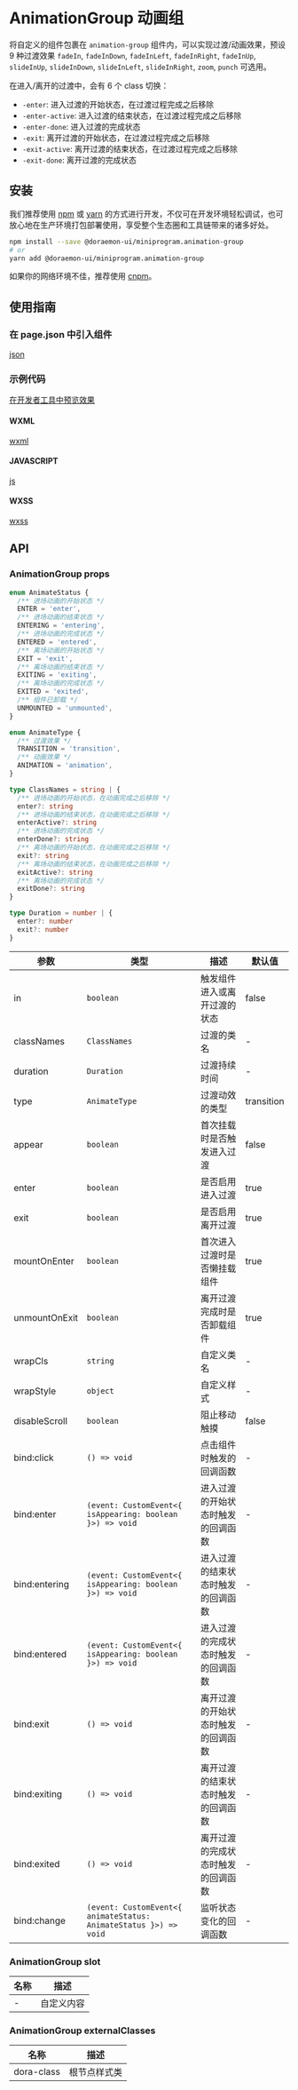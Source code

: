 # AnimationGroup 动画组

将自定义的组件包裹在 `animation-group` 组件内，可以实现过渡/动画效果，预设 9 种过渡效果 `fadeIn`, `fadeInDown`, `fadeInLeft`, `fadeInRight`, `fadeInUp`, `slideInUp`, `slideInDown`, `slideInLeft`, `slideInRight`, `zoom`, `punch` 可选用。

在进入/离开的过渡中，会有 6 个 class 切换：

- `-enter`: 进入过渡的开始状态，在过渡过程完成之后移除
- `-enter-active`: 进入过渡的结束状态，在过渡过程完成之后移除
- `-enter-done`: 进入过渡的完成状态
- `-exit`: 离开过渡的开始状态，在过渡过程完成之后移除
- `-exit-active`: 离开过渡的结束状态，在过渡过程完成之后移除
- `-exit-done`: 离开过渡的完成状态

## 安装

我们推荐使用 [npm](https://www.npmjs.com) 或 [yarn](https://yarnpkg.com) 的方式进行开发，不仅可在开发环境轻松调试，也可放心地在生产环境打包部署使用，享受整个生态圈和工具链带来的诸多好处。

```bash
npm install --save @doraemon-ui/miniprogram.animation-group
# or
yarn add @doraemon-ui/miniprogram.animation-group
```

如果你的网络环境不佳，推荐使用 [cnpm](https://cnpmjs.org)。

## 使用指南

### 在 page.json 中引入组件

[json](./playground/pages/index/index.json ':include :type=code')

### 示例代码

[在开发者工具中预览效果](https://developers.weixin.qq.com/s/f9BXtpmV7auh)

<!-- tabs:start -->

#### **WXML**

[wxml](./playground/pages/index/index.wxml ':include :type=code')

#### **JAVASCRIPT**

[js](./playground/pages/index/index.js ':include :type=code')

#### **WXSS**

[wxss](./playground/pages/index/index.wxss ':include :type=code')

<!-- tabs:end -->

## API

### AnimationGroup props

```ts
enum AnimateStatus {
  /** 进场动画的开始状态 */
  ENTER = 'enter',
  /** 进场动画的结束状态 */
  ENTERING = 'entering',
  /** 进场动画的完成状态 */
  ENTERED = 'entered',
  /** 离场动画的开始状态 */
  EXIT = 'exit',
  /** 离场动画的结束状态 */
  EXITING = 'exiting',
  /** 离场动画的完成状态 */
  EXITED = 'exited',
  /** 组件已卸载 */
  UNMOUNTED = 'unmounted',
}

enum AnimateType {
  /** 过渡效果 */
  TRANSITION = 'transition',
  /** 动画效果 */
  ANIMATION = 'animation',
}

type ClassNames = string | {
  /** 进场动画的开始状态，在动画完成之后移除 */
  enter?: string
  /** 进场动画的结束状态，在动画完成之后移除 */
  enterActive?: string
  /** 进场动画的完成状态 */
  enterDone?: string
  /** 离场动画的开始状态，在动画完成之后移除 */
  exit?: string
  /** 离场动画的结束状态，在动画完成之后移除 */
  exitActive?: string
  /** 离场动画的完成状态 */
  exitDone?: string
}

type Duration = number | {
  enter?: number
  exit?: number
}
```

| 参数 | 类型 | 描述 | 默认值 |
| --- | --- | --- | --- |
| in | `boolean` | 触发组件进入或离开过渡的状态 | false |
| classNames | `ClassNames` | 过渡的类名 | - |
| duration | `Duration` | 过渡持续时间 | - |
| type | `AnimateType` | 过渡动效的类型 | transition |
| appear | `boolean` | 首次挂载时是否触发进入过渡 | false |
| enter | `boolean` | 是否启用进入过渡 | true |
| exit | `boolean` | 是否启用离开过渡 | true |
| mountOnEnter | `boolean` | 首次进入过渡时是否懒挂载组件 | true |
| unmountOnExit | `boolean` | 离开过渡完成时是否卸载组件 | true |
| wrapCls | `string` | 自定义类名 | - |
| wrapStyle | `object` | 自定义样式 | - |
| disableScroll | `boolean` | 阻止移动触摸 | false |
| bind:click | `() => void` | 点击组件时触发的回调函数 | - |
| bind:enter | `(event: CustomEvent<{ isAppearing: boolean }>) => void` | 进入过渡的开始状态时触发的回调函数 | - |
| bind:entering | `(event: CustomEvent<{ isAppearing: boolean }>) => void` | 进入过渡的结束状态时触发的回调函数 | - |
| bind:entered | `(event: CustomEvent<{ isAppearing: boolean }>) => void` | 进入过渡的完成状态时触发的回调函数 | - |
| bind:exit | `() => void` | 离开过渡的开始状态时触发的回调函数 | - |
| bind:exiting | `() => void` | 离开过渡的结束状态时触发的回调函数 | - |
| bind:exited | `() => void` | 离开过渡的完成状态时触发的回调函数 | - |
| bind:change | `(event: CustomEvent<{ animateStatus: AnimateStatus }>) => void` | 监听状态变化的回调函数 | - |

### AnimationGroup slot

| 名称 | 描述 |
| --- | --- |
| - | 自定义内容 |

### AnimationGroup externalClasses

| 名称 | 描述 |
| --- | --- |
| dora-class | 根节点样式类 |